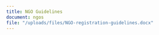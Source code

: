 ```yaml
---
title: NGO Guidelines
document: ngos
file: "/uploads/files/NGO-registration-guidelines.docx"
---
```


